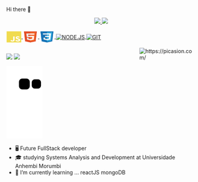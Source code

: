 Hi there 👋

<div align="center">
  <a href="https://github.com/Beatrizsf03">
  <img height="180em" src="https://github-readme-stats.vercel.app/api?username=Beatrizsf03&show_icons=true&theme=onedark&include_all_commits=true&count_private=true"/>
  <img height="140em" src="https://github-readme-stats.vercel.app/api/top-langs/?username=Beatrizsf03&layout=compact&langs_count=7&theme=onedark"/>
</div>
<div style="display: inline_block"><br>
  <img align="center" alt="Js" height="30" width="40" src="https://raw.githubusercontent.com/devicons/devicon/master/icons/javascript/javascript-plain.svg">
  <img align="center" alt="HTML" height="30" width="40" src="https://raw.githubusercontent.com/devicons/devicon/master/icons/html5/html5-original.svg">
  <img align="center" alt="CSS" height="30" width="40" src="https://raw.githubusercontent.com/devicons/devicon/master/icons/css3/css3-original.svg">
  <img align="center" alt="NODE.JS" height="30" width="40"src="https://cdn.jsdelivr.net/gh/devicons/devicon/icons/nodejs/nodejs-original.svg" />
  <img align="center" alt="GIT" height="30" width="40" src="https://cdn.jsdelivr.net/gh/devicons/devicon/icons/git/git-original.svg" />
  
<img align="right" src="https://i.picasion.com/pic92/043b95191ddfca0ffd33a5122d2ccec2.gif" width="150" height="150" border-radius="50px" alt="https://picasion.com/" /></a>
</div>

  ##
 
<div> 

  <a href = "mailto:beatrizsouzaf.512@gmail.com"><img src="https://img.shields.io/badge/Gmail-D14836?style=for-the-badge&logo=gmail&logoColor=white" target="_blank"></a>
  <a href="https://www.linkedin.com/in/rafaella-ballerini-45875016a" target="_blank"><img src="https://img.shields.io/badge/-LinkedIn-%230077B5?style=for-the-badge&logo=linkedin&logoColor=white" target="_blank"></a> 
 
 
  ![Snake animation](https://github.com/Beatrizsf03/Beatrizsf03/blob/output/github-contribution-grid-snake.svg)
 
</div>




- 🖥️ Future FullStack developer
- 🎓 studying Systems Analysis and Development at Universidade Anhembi Morumbi
- 🌱 I’m currently learning ... reactJS mongoDB




